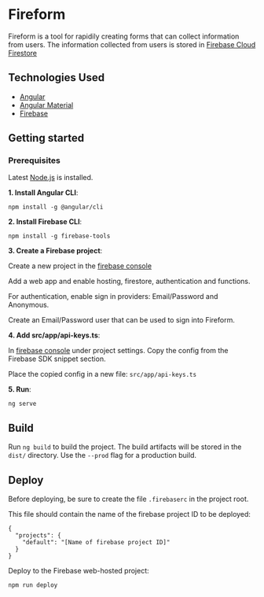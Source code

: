 # Fireform

Fireform is a tool for rapidily creating forms that can collect information from users.  The information collected from users is stored in [Firebase Cloud Firestore](https://firebase.google.com/docs/firestore)

## Technologies Used

- [Angular](https://angular.io/)
- [Angular Material](https://material.angular.io/)
- [Firebase](https://firebase.google.com/)

## Getting started

### Prerequisites

Latest [Node.js](https://www.nodejs.org/) is installed.

**1. Install Angular CLI**:
```
npm install -g @angular/cli
```
**2. Install Firebase CLI**:
```
npm install -g firebase-tools
```
**3. Create a Firebase project**:

Create a new project in the [firebase console](https://console.firebase.google.com/)

Add a web app and enable hosting, firestore, authentication and functions.

For authentication, enable sign in providers: Email/Password and Anonymous.

Create an Email/Password user that can be used to sign into Fireform.

**4. Add src/app/api-keys.ts**:

In [firebase console](https://console.firebase.google.com/) under project settings. Copy the config from the Firebase SDK snippet section.

Place the copied config in a new file: `src/app/api-keys.ts`

**5. Run**:
```
ng serve
```
## Build

Run `ng build` to build the project. The build artifacts will be stored in the `dist/` directory. Use the `--prod` flag for a production build.

## Deploy

Before deploying, be sure to create the file `.firebaserc` in the project root.

This file should contain the name of the firebase project ID to be deployed:  

```
{
  "projects": {
    "default": "[Name of firebase project ID]"
  }
}
```

Deploy to the Firebase web-hosted project:

```
npm run deploy
```

